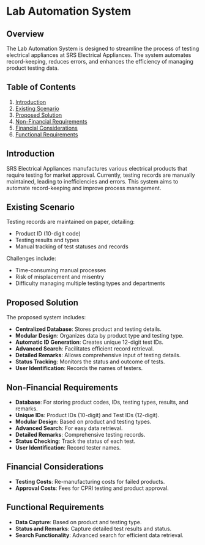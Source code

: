 # Lab Automation System

## Overview

The Lab Automation System is designed to streamline the process of testing electrical appliances at SRS Electrical Appliances. The system automates record-keeping, reduces errors, and enhances the efficiency of managing product testing data.

## Table of Contents

1. [Introduction](#introduction)
2. [Existing Scenario](#existing-scenario)
3. [Proposed Solution](#proposed-solution)
4. [Non-Financial Requirements](#non-financial-requirements)
5. [Financial Considerations](#financial-considerations)
6. [Functional Requirements](#functional-requirements)

## Introduction

SRS Electrical Appliances manufactures various electrical products that require testing for market approval. Currently, testing records are manually maintained, leading to inefficiencies and errors. This system aims to automate record-keeping and improve process management.

## Existing Scenario

Testing records are maintained on paper, detailing:
- Product ID (10-digit code)
- Testing results and types
- Manual tracking of test statuses and records

Challenges include:
- Time-consuming manual processes
- Risk of misplacement and misentry
- Difficulty managing multiple testing types and departments

## Proposed Solution

The proposed system includes:
- **Centralized Database**: Stores product and testing details.
- **Modular Design**: Organizes data by product type and testing type.
- **Automatic ID Generation**: Creates unique 12-digit test IDs.
- **Advanced Search**: Facilitates efficient record retrieval.
- **Detailed Remarks**: Allows comprehensive input of testing details.
- **Status Tracking**: Monitors the status and outcome of tests.
- **User Identification**: Records the names of testers.

## Non-Financial Requirements

- **Database**: For storing product codes, IDs, testing types, results, and remarks.
- **Unique IDs**: Product IDs (10-digit) and Test IDs (12-digit).
- **Modular Design**: Based on product and testing types.
- **Advanced Search**: For easy data retrieval.
- **Detailed Remarks**: Comprehensive testing records.
- **Status Checking**: Track the status of each test.
- **User Identification**: Record tester names.

## Financial Considerations

- **Testing Costs**: Re-manufacturing costs for failed products.
- **Approval Costs**: Fees for CPRI testing and product approval.

## Functional Requirements

- **Data Capture**: Based on product and testing type.
- **Status and Remarks**: Capture detailed test results and status.
- **Search Functionality**: Advanced search for efficient data retrieval.


